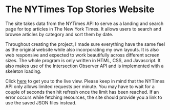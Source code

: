 # The NYTimes Top Stories Website

The site takes data from the NYTimes API to serve as a landing and search page for top articles in The New York Times. It allows users to search and browse articles by category and sort them by date.

Throughout creating the project, I made sure everything have the same feel as the original website while also incorporating my own layouts. It is also web responsive and expected to work beautifully across different screen sizes. The whole program is only written in HTML, CSS, and Javascript. It also makes use of the Intersection Observer API and is implemented with a skeleton loading.

Click [here](https://abcd-arl.github.io/nytimes-top-stories-website/) to get you to the live view. Please keep in mind that the NYTimes API only allows limited requests per minute. You may have to wait for a couple of seconds then hit refresh once the limit has been reached. If an error occurs while fetching resources, the site should provide you a link to use the saved JSON files instead.
